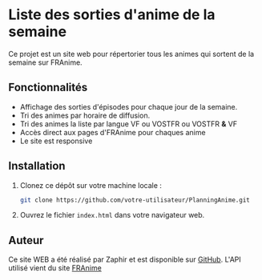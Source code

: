 # Liste des sorties d'anime de la semaine
Ce projet est un site web pour répertorier tous les animes qui sortent de la semaine sur FRAnime.


## Fonctionnalités
- Affichage des sorties d'épisodes pour chaque jour de la semaine.
- Tri des animes par horaire de diffusion.
- Tri des animes la liste par langue VF ou VOSTFR ou VOSTFR **&** VF
- Accès direct aux pages d'FRAnime pour chaques anime
- Le site est responsive

## Installation
1. Clonez ce dépôt sur votre machine locale :
    ```bash
    git clone https://github.com/votre-utilisateur/PlanningAnime.git
    ```
2. Ouvrez le fichier `index.html` dans votre navigateur web.

## Auteur
Ce site WEB a été réalisé par Zaphir et est disponible sur [GitHub](https://github.com/zaphir21).
L'API utilisé vient du site [FRAnime](https://franime.fr/)
